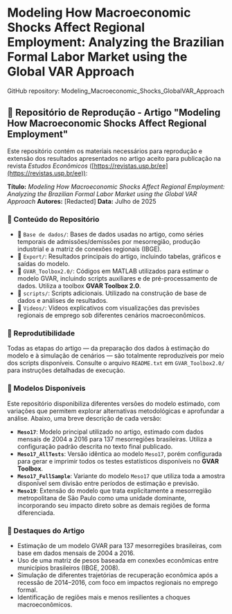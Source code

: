 
# Modeling How Macroeconomic Shocks Affect Regional Employment: Analyzing the Brazilian Formal Labor Market using the Global VAR Approach
GitHub repository: Modeling_Macroeconomic_Shocks_GlobalVAR_Approach

## 📘 Repositório de Reprodução - Artigo "Modeling How Macroeconomic Shocks Affect Regional Employment"

Este repositório contém os materiais necessários para reprodução e extensão dos resultados apresentados no artigo aceito para publicação na revista *Estudos Econômicos* ([https://revistas.usp.br/ee](https://revistas.usp.br/ee)):

**Título:** *Modeling How Macroeconomic Shocks Affect Regional Employment: Analyzing the Brazilian Formal Labor Market using the Global VAR Approach*
**Autores:** \[Redacted]
**Data:** Julho de 2025

### 🧩 Conteúdo do Repositório

* 📂 `Base de dados/`: Bases de dados usadas no artigo, como séries temporais de admissões/demissões por mesorregião, produção industrial e a matriz de conexões regionais (IBGE).
* 📂 `Export/`: Resultados principais do artigo, incluindo tabelas, gráficos e saídas do modelo.
* 📂 `GVAR_Toolbox2.0/`: Códigos em MATLAB utilizados para estimar o modelo GVAR, incluindo scripts auxiliares e de pré-processamento de dados. Utiliza a toolbox **GVAR Toolbox 2.0**.
* 📂 `scripts/`: Scripts adicionais. Utilizado na construção de base de dados e análises de resultados.
* 📂 `Videos/`: Vídeos explicativos com visualizações das previsões regionais de emprego sob diferentes cenários macroeconômicos.

### 🔁 Reprodutibilidade

Todas as etapas do artigo — da preparação dos dados à estimação do modelo e à simulação de cenários — são totalmente reproduzíveis por meio dos scripts disponíveis. Consulte o arquivo `README.txt` em `GVAR_Toolbox2.0/` para instruções detalhadas de execução.


### 📌 Modelos Disponíveis

Este repositório disponibiliza diferentes versões do modelo estimado, com variações que permitem explorar alternativas metodológicas e aprofundar a análise. Abaixo, uma breve descrição de cada versão:

* **`Meso17`**: Modelo principal utilizado no artigo, estimado com dados mensais de 2004 a 2016 para 137 mesorregiões brasileiras. Utiliza a configuração padrão descrita no texto final publicado.
* **`Meso17_AllTests`**: Versão idêntica ao modelo `Meso17`, porém configurada para gerar e imprimir todos os testes estatísticos disponíveis no **GVAR Toolbox**.
* **`Meso17_FullSample`**: Variante do modelo `Meso17` que utiliza toda a amostra disponível sem divisão entre períodos de estimação e previsão.
* **`Meso19`**: Extensão do modelo que trata explicitamente a mesorregião metropolitana de São Paulo como uma unidade dominante, incorporando seu impacto direto sobre as demais regiões de forma diferenciada.

### 📌 Destaques do Artigo

* Estimação de um modelo GVAR para 137 mesorregiões brasileiras, com base em dados mensais de 2004 a 2016.
* Uso de uma matriz de pesos baseada em conexões econômicas entre municípios brasileiros (IBGE, 2008).
* Simulação de diferentes trajetórias de recuperação econômica após a recessão de 2014–2016, com foco em impactos regionais no emprego formal.
* Identificação de regiões mais e menos resilientes a choques macroeconômicos.

